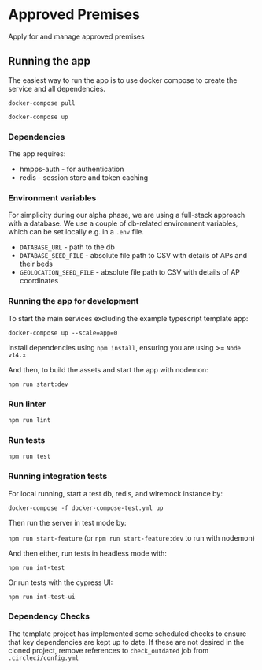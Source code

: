 # Approved Premises

Apply for and manage approved premises

## Running the app
The easiest way to run the app is to use docker compose to create the service and all dependencies. 

`docker-compose pull`

`docker-compose up`

### Dependencies
The app requires: 
* hmpps-auth - for authentication
* redis - session store and token caching

### Environment variables

For simplicity during our alpha phase, we are using a full-stack approach with a
database. We use a couple of db-related environment variables, which can be set
locally e.g. in a `.env` file.

- `DATABASE_URL` - path to the db
- `DATABASE_SEED_FILE` - absolute file path to CSV with details of APs and their beds
- `GEOLOCATION_SEED_FILE` - absolute file path to CSV with details of AP coordinates


### Running the app for development

To start the main services excluding the example typescript template app: 

`docker-compose up --scale=app=0`

Install dependencies using `npm install`, ensuring you are using >= `Node v14.x`

And then, to build the assets and start the app with nodemon:

`npm run start:dev`

### Run linter

`npm run lint`

### Run tests

`npm run test`

### Running integration tests

For local running, start a test db, redis, and wiremock instance by:

`docker-compose -f docker-compose-test.yml up`

Then run the server in test mode by:

`npm run start-feature` (or `npm run start-feature:dev` to run with nodemon)

And then either, run tests in headless mode with:

`npm run int-test`
 
Or run tests with the cypress UI:

`npm run int-test-ui`


### Dependency Checks

The template project has implemented some scheduled checks to ensure that key dependencies are kept up to date.
If these are not desired in the cloned project, remove references to `check_outdated` job from `.circleci/config.yml`
